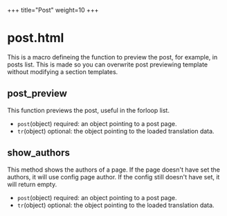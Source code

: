 +++
title="Post"
weight=10
+++
# post.html
This is a macro defineing the function to preview the post, for example, in posts list. This is made so you can overwrite post previewing template without modifying a section templates.
## post_preview
This function previews the post, useful in the forloop list.
* `post`(object) required: an object pointing to a post page.
* `tr`(object) optional: the object pointing to the loaded translation data.

## show_authors
This method shows the authors of a page. If the page doesn't have set the authors, it will use config page author. If the config still doesn't have set, it will return empty.
* `post`(object) required: an object pointing to a post page.
* `tr`(object) optional: the object pointing to the loaded translation data.